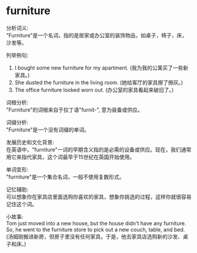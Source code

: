 # furniture

分析词义:  
"Furniture"是一个名词，指的是居家或办公室的装饰物品，如桌子，椅子，床，沙发等。

  

列举例句:

  

1.  I bought some new furniture for my apartment. (我为我的公寓买了一些新家具。)
2.  She dusted the furniture in the living room. (她给客厅的家具擦了擦灰。)
3.  The office furniture looked worn out. (办公室的家具看起来破旧了。)

  

词根分析:  
"Furniture"的词根来自于拉丁语"furnit-", 意为装备或供应。

  

词缀分析:  
"Furniture"是一个没有词缀的单词。

  

发展历史和文化背景:  
在英语中，"furniture"一词的早期含义指的是必需的设备或供应。现在，我们通常用它来指代家具，这个词最早于15世纪在英国开始使用。

  

单词变形:  
"furniture"是一个集合名词，一般不使用复数形式。

  

记忆辅助:  
可以想象你在家具店里面选购你喜欢的家具，想象你挑选的过程，这样你就很容易记住这个词。

  

小故事:  
Tom just moved into a new house, but the house didn't have any furniture. So, he went to the furniture store to pick out a new couch, table, and bed. (汤姆刚搬进新房，但房子里没有任何家具。于是，他去家具店选购新的沙发、桌子和床。)
